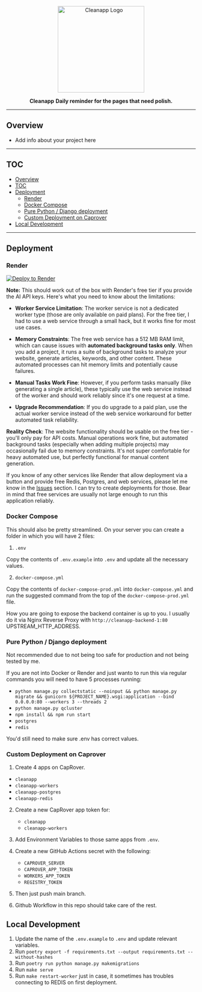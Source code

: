<p align="center">
  <img src="#" width="230" alt="Cleanapp Logo">
</p>

<!--  -->
<div align="center">
  <b>Cleanapp</b>
  <b>Daily reminder for the pages that need polish.</b>
</div>

***

## Overview

- Add info about your project here

***

## TOC

- [Overview](#overview)
- [TOC](#toc)
- [Deployment](#deployment)
  - [Render](#render)
  - [Docker Compose](#docker-compose)
  - [Pure Python / Django deployment](#pure-python--django-deployment)
  - [Custom Deployment on Caprover](#custom-deployment-on-caprover)
- [Local Development](#local-development)

***

## Deployment

### Render

[![Deploy to Render](https://render.com/images/deploy-to-render-button.svg)](https://render.com/deploy?repo=https://github.com/rasulkireev/cleanapp)

**Note:** This should work out of the box with Render's free tier if you provide the AI API keys. Here's what you need to know about the limitations:

- **Worker Service Limitation**: The worker service is not a dedicated worker type (those are only available on paid plans). For the free tier, I had to use a web service through a small hack, but it works fine for most use cases.

- **Memory Constraints**: The free web service has a 512 MB RAM limit, which can cause issues with **automated background tasks only**. When you add a project, it runs a suite of background tasks to analyze your website, generate articles, keywords, and other content. These automated processes can hit memory limits and potentially cause failures.

- **Manual Tasks Work Fine**: However, if you perform tasks manually (like generating a single article), these typically use the web service instead of the worker and should work reliably since it's one request at a time.

- **Upgrade Recommendation**: If you do upgrade to a paid plan, use the actual worker service instead of the web service workaround for better automated task reliability.

**Reality Check**: The website functionality should be usable on the free tier - you'll only pay for API costs. Manual operations work fine, but automated background tasks (especially when adding multiple projects) may occasionally fail due to memory constraints. It's not super comfortable for heavy automated use, but perfectly functional for manual content generation.

If you know of any other services like Render that allow deployment via a button and provide free Redis, Postgres, and web services, please let me know in the [Issues](https://github.com/rasulkireev/cleanapp/issues) section. I can try to create deployments for those. Bear in mind that free services are usually not large enough to run this application reliably.


### Docker Compose

This should also be pretty streamlined. On your server you can create a folder in which you will have 2 files:

1. `.env`

Copy the contents of `.env.example` into `.env` and update all the necessary values.

2. `docker-compose.yml`

Copy the contents of `docker-compose-prod.yml` into `docker-compose.yml` and run the suggested command from the top of the `docker-compose-prod.yml` file.

How you are going to expose the backend container is up to you. I usually do it via Nginx Reverse Proxy with `http://cleanapp-backend-1:80` UPSTREAM_HTTP_ADDRESS.


### Pure Python / Django deployment

Not recommended due to not being too safe for production and not being tested by me.

If you are not into Docker or Render and just wanto to run this via regular commands you will need to have 5 processes running:
- `python manage.py collectstatic --noinput && python manage.py migrate && gunicorn ${PROJECT_NAME}.wsgi:application --bind 0.0.0.0:80 --workers 3 --threads 2`
- `python manage.py qcluster`
- `npm install && npm run start`
- `postgres`
- `redis`

You'd still need to make sure .env has correct values.

### Custom Deployment on Caprover

1. Create 4 apps on CapRover.
  - `cleanapp`
  - `cleanapp-workers`
  - `cleanapp-postgres`
  - `cleanapp-redis`

2. Create a new CapRover app token for:
   - `cleanapp`
   - `cleanapp-workers`

3. Add Environment Variables to those same apps from `.env`.

4. Create a new GitHub Actions secret with the following:
   - `CAPROVER_SERVER`
   - `CAPROVER_APP_TOKEN`
   - `WORKERS_APP_TOKEN`
   - `REGISTRY_TOKEN`

5. Then just push main branch.

6. Github Workflow in this repo should take care of the rest.

## Local Development

1. Update the name of the `.env.example` to `.env` and update relevant variables.
2. Run `poetry export -f requirements.txt --output requirements.txt --without-hashes`
3. Run `poetry run python manage.py makemigrations`
4. Run `make serve`
5. Run `make restart-worker` just in case, it sometimes has troubles connecting to REDIS on first deployment.

